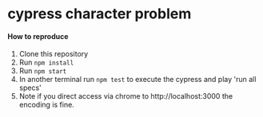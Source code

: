 # cypress character problem

#### How to reproduce

1. Clone this repository
2. Run `npm install`
3. Run `npm start`
3. In another terminal run `npm test` to execute the cypress and play 'run all specs'
4. Note if you direct access via chrome to http://localhost:3000 the encoding is fine.
